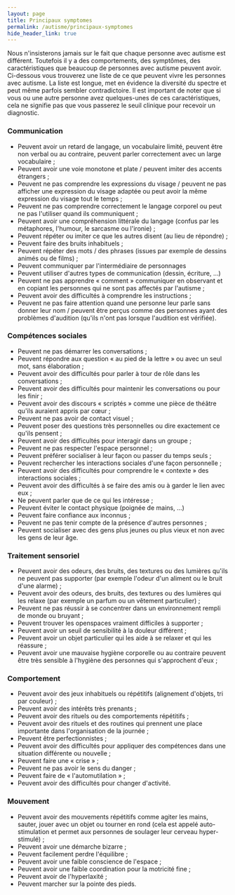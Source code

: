 ```yaml
---
layout: page
title: Principaux symptomes
permalink: /autisme/principaux-symptomes
hide_header_link: true
---
```


Nous n'insisterons jamais sur le fait que chaque personne avec autisme est différent. Toutefois il y a des comportements, des symptômes, des caractéristiques que beaucoup de personnes avec autisme peuvent avoir.
Ci-dessous vous trouverez une liste de ce que peuvent vivre les personnes avec autisme.
La liste est longue, met en évidence la diversité du spectre et peut même parfois sembler contradictoire.
Il est important de noter que si vous ou une autre personne avez quelques-unes de ces caractéristiques, cela ne signifie pas que vous passerez le seuil clinique pour recevoir un diagnostic.


### Communication

  - Peuvent avoir un retard de langage, un vocabulaire limité, peuvent être non verbal ou au contraire, peuvent parler correctement avec un large vocabulaire&nbsp;;
  - Peuvent avoir une voie monotone et plate / peuvent imiter des accents étrangers&nbsp;;
  - Peuvent ne pas comprendre les expressions du visage / peuvent ne pas afficher une expression du visage adaptée ou peut avoir la même expression du visage tout le temps&nbsp;;
  - Peuvent ne pas comprendre correctement le langage corporel ou peut ne pas l'utiliser quand ils communiquent&nbsp;;
  - Peuvent avoir une compréhension littérale du langage (confus par les métaphores, l'humour, le sarcasme ou l'ironie)&nbsp;;
  - Peuvent répéter ou imiter ce que les autres disent (au lieu de répondre)&nbsp;;
  - Peuvent faire des bruits inhabituels&nbsp;;
  - Peuvent répéter des mots / des phrases (issues par exemple de dessins animés ou de films)&nbsp;;
  - Peuvent communiquer par l'intermédiaire de personnages
  - Peuvent utiliser d'autres types de communication (dessin, écriture, …)
  - Peuvent ne pas apprendre «&nbsp;comment&nbsp;» communiquer en observant et en copiant les personnes qui ne sont pas affectés par l'autisme&nbsp;;
  - Peuvent avoir des difficultés à comprendre les instructions&nbsp;;
  - Peuvent ne pas faire attention quand une personne leur parle sans donner leur nom / peuvent être perçus comme des personnes ayant des problèmes d'audition (qu'ils n'ont pas lorsque l'audition est vérifiée).

### Compétences sociales

  - Peuvent ne pas démarrer les conversations&nbsp;;
  - Peuvent répondre aux question «&nbsp;au pied de la lettre&nbsp;» ou avec un seul mot, sans élaboration&nbsp;;
  - Peuvent avoir des difficultés pour parler à tour de rôle dans les conversations&nbsp;;
  - Peuvent avoir des difficultés pour maintenir les conversations ou pour les finir&nbsp;;
  - Peuvent avoir des discours «&nbsp;scriptés&nbsp;» comme une pièce de théâtre qu'ils auraient appris par cœur&nbsp;;
  - Peuvent ne pas avoir de contact visuel&nbsp;;
  - Peuvent poser des questions très personnelles ou dire exactement ce qu'ils pensent&nbsp;;
  - Peuvent avoir des difficultés pour interagir dans un groupe&nbsp;;
  - Peuvent ne pas respecter l'espace personnel&nbsp;;
  - Peuvent préférer socialiser à leur façon ou passer du temps seuls&nbsp;;
  - Peuvent rechercher les interactions sociales d'une façon personnelle&nbsp;;
  - Peuvent avoir des difficultés pour comprendre le «&nbsp;contexte&nbsp;» des interactions sociales&nbsp;;
  - Peuvent avoir des difficultés à se faire des amis ou à garder le lien avec eux&nbsp;;
  - Ne peuvent parler que de ce qui les intéresse&nbsp;;
  - Peuvent éviter le contact physique (poignée de mains, …)
  - Peuvent faire confiance aux inconnus&nbsp;;
  - Peuvent ne pas tenir compte de la présence d'autres personnes&nbsp;;
  - Peuvent socialiser avec des gens plus jeunes ou plus vieux et non avec les gens de leur âge.

### Traitement sensoriel

  - Peuvent avoir des odeurs, des bruits, des textures ou des lumières qu'ils ne peuvent pas supporter (par exemple l'odeur d'un aliment ou le bruit d'une alarme)&nbsp;;
  - Peuvent avoir des odeurs, des bruits, des textures ou des lumières qui les relaxe (par exemple un parfum ou un vêtement particulier)&nbsp;;
  - Peuvent ne pas réussir à se concentrer dans un environnement rempli de monde ou bruyant&nbsp;;
  - Peuvent trouver les openspaces vraiment difficiles à supporter&nbsp;;
  - Peuvent avoir un seuil de sensibilité à la douleur différent&nbsp;;
  - Peuvent avoir un objet particulier qui les aide à se relaxer et qui les réassure&nbsp;;
  - Peuvent avoir une mauvaise hygiène corporelle ou au contraire peuvent être très sensible à l'hygiène des personnes qui s'approchent d'eux&nbsp;;

### Comportement

  - Peuvent avoir des jeux inhabituels ou répétitifs (alignement d'objets, tri par couleur)&nbsp;;
  - Peuvent avoir des intérêts très prenants&nbsp;;
  - Peuvent avoir des rituels ou des comportements répétitifs&nbsp;;
  - Peuvent avoir des rituels et des routines qui prennent une place importante dans l'organisation de la journée&nbsp;;
  - Peuvent être perfectionnistes&nbsp;;
  - Peuvent avoir des difficultés pour appliquer des compétences dans une situation différente ou nouvelle&nbsp;;
  - Peuvent faire une «&nbsp;crise&nbsp;»&nbsp;;
  - Peuvent ne pas avoir le sens du danger&nbsp;;
  - Peuvent faire de «&nbsp;l'automutilation&nbsp;»&nbsp;;
  - Peuvent avoir des difficultés pour changer d'activité.

### Mouvement

  - Peuvent avoir des mouvements répétitifs comme agiter les mains, sauter, jouer avec un objet ou tourner en rond (cela est appelé auto-stimulation et permet aux personnes de soulager leur cerveau hyper-stimulé)&nbsp;;
  - Peuvent avoir une démarche bizarre&nbsp;;
  - Peuvent facilement perdre l'équilibre&nbsp;;
  - Peuvent avoir une faible conscience de l'espace&nbsp;;
  - Peuvent avoir une faible coordination pour la motricité fine&nbsp;;
  - Peuvent avoir de l'hyperlaxité&nbsp;;
  - Peuvent marcher sur la pointe des pieds.



